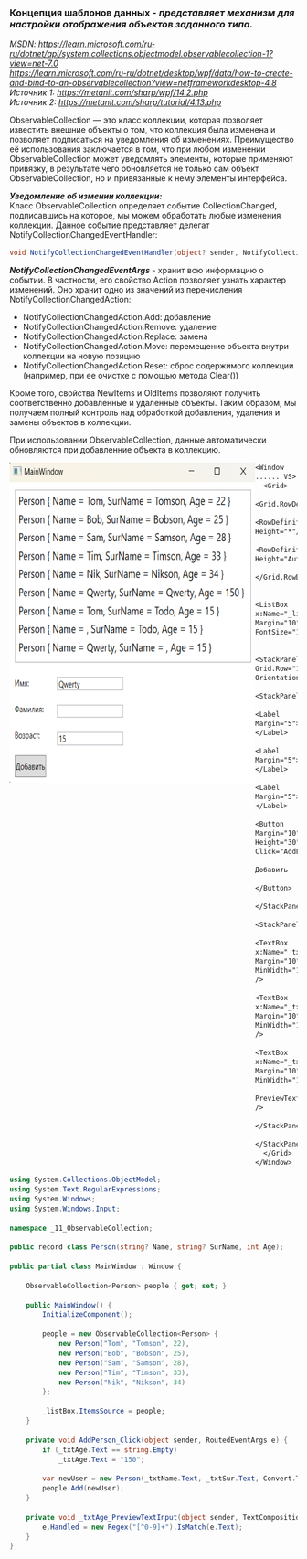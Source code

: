 ### Концепция шаблонов данных - *представляет механизм для настройки отображения объектов заданного типа.* 

*MSDN: https://learn.microsoft.com/ru-ru/dotnet/api/system.collections.objectmodel.observablecollection-1?view=net-7.0* <br>
*https://learn.microsoft.com/ru-ru/dotnet/desktop/wpf/data/how-to-create-and-bind-to-an-observablecollection?view=netframeworkdesktop-4.8* <br>
*Источник 1: https://metanit.com/sharp/wpf/14.2.php* <br>
*Источник 2: https://metanit.com/sharp/tutorial/4.13.php* <br>

ObservableCollection — это класс коллекции, которая позволяет известить внешние объекты о том, что коллекция была изменена и позволяет подписаться на уведомления об изменениях. Преимущество её использования заключается в том, что при любом изменении ObservableCollection может уведомлять элементы, которые применяют привязку, в результате чего обновляется не только сам объект ObservableCollection, но и привязанные к нему элементы интерфейса.

___Уведомление об измении коллекции:___ <br>
Класс ObservableCollection определяет событие CollectionChanged, подписавшись на которое, мы можем обработать любые изменения коллекции. Данное событие представляет делегат NotifyCollectionChangedEventHandler:
~~~C#
void NotifyCollectionChangedEventHandler(object? sender, NotifyCollectionChangedEventArgs e);
~~~

___NotifyCollectionChangedEventArgs___ - хранит всю информацию о событии. В частности, его свойство Action позволяет узнать характер изменений. Оно хранит одно из значений из перечисления NotifyCollectionChangedAction: <br>
* NotifyCollectionChangedAction.Add: добавление
* NotifyCollectionChangedAction.Remove: удаление
* NotifyCollectionChangedAction.Replace: замена
* NotifyCollectionChangedAction.Move: перемещение объекта внутри коллекции на новую позицию
* NotifyCollectionChangedAction.Reset: сброс содержимого коллекции (например, при ее очистке с помощью метода Clear()) <br>

Кроме того, свойства NewItems и OldItems позволяют получить соответственно добавленные и удаленные объекты. Таким образом, мы получаем полный контроль над обработкой добавления, удаления и замены объектов в коллекции. <br>

При использовании ObservableCollection, данные автоматически обновляются при добавленние объекта в коллекцию. 

<img src="img/Obser.png" align="left" alt="Пример работы данного кода" width="430" height="560">

~~~XAML
<Window ...... VS>
  <Grid>
    <Grid.RowDefinitions>
        <RowDefinition Height="*"/>
        <RowDefinition Height="Auto"/>
    </Grid.RowDefinitions>

    <ListBox x:Name="_listBox" Margin="10" FontSize="16"/>

    <StackPanel Grid.Row="1" Orientation="Horizontal">
      <StackPanel>
        <Label Margin="5">Имя:</Label>
        <Label Margin="5">Фамилия:</Label>
        <Label Margin="5">Возраст:</Label>
        <Button Margin="10" Height="30" Click="AddPerson_Click">
            Добавить
        </Button>
      </StackPanel>
      <StackPanel>
        <TextBox x:Name="_txtName" Margin="10" MinWidth="120" />
        <TextBox x:Name="_txtSur" Margin="10" MinWidth="120" />
        <TextBox x:Name="_txtAge" Margin="10" MinWidth="120" 
                 PreviewTextInput="_txtAge_PreviewTextInput" />
      </StackPanel>
    </StackPanel>
  </Grid>
</Window>
~~~

~~~C#
using System.Collections.ObjectModel;
using System.Text.RegularExpressions;
using System.Windows;
using System.Windows.Input;

namespace _11_ObservableCollection;

public record class Person(string? Name, string? SurName, int Age);

public partial class MainWindow : Window {

    ObservableCollection<Person> people { get; set; }

    public MainWindow() {
        InitializeComponent();

        people = new ObservableCollection<Person> {
            new Person("Tom", "Tomson", 22),
            new Person("Bob", "Bobson", 25),
            new Person("Sam", "Samson", 28),
            new Person("Tim", "Timson", 33),
            new Person("Nik", "Nikson", 34)
        };

        _listBox.ItemsSource = people;
    }

    private void AddPerson_Click(object sender, RoutedEventArgs e) {
        if (_txtAge.Text == string.Empty)
            _txtAge.Text = "150";

        var newUser = new Person(_txtName.Text, _txtSur.Text, Convert.ToInt32(_txtAge.Text));
        people.Add(newUser);
    }

    private void _txtAge_PreviewTextInput(object sender, TextCompositionEventArgs e) {
        e.Handled = new Regex("[^0-9]+").IsMatch(e.Text);
    }
}
~~~
